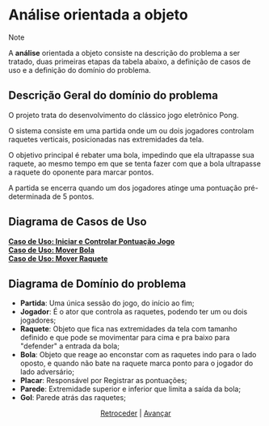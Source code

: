 # Análise orientada a objeto
> [!NOTE]
> A **análise** orientada a objeto consiste na descrição do problema a ser tratado, duas primeiras etapas da tabela abaixo, a definição de casos de uso e a definição do domínio do problema.

## Descrição Geral do domínio do problema

O projeto trata do desenvolvimento do clássico jogo eletrônico Pong.

O sistema consiste em uma partida onde um ou dois jogadores controlam raquetes verticais, posicionadas nas extremidades da tela.

O objetivo principal é rebater uma bola, impedindo que ela ultrapasse sua raquete, ao mesmo tempo em que se tenta fazer com que a bola ultrapasse a raquete do oponente para marcar pontos.

A partida se encerra quando um dos jogadores atinge uma pontuação pré-determinada de 5 pontos.

## Diagrama de Casos de Uso

[**Caso de Uso: Iniciar e Controlar Pontuação Jogo**](iniciar-jogo.md)<br>
[**Caso de Uso: Mover Bola**](movimentacao-bola.md)<br>
[**Caso de Uso: Mover Raquete**](movimentacao-raquetes.md)
 
## Diagrama de Domínio do problema

- **Partida**: Uma única sessão do jogo, do início ao fim;
- **Jogador**: É o ator que controla as raquetes, podendo ter um ou dois jogadores;
- **Raquete**: Objeto que fica nas extremidades da tela com tamanho definido e que pode se movimentar para cima e pra baixo para "defender" a entrada da bola;
- **Bola**: Objeto que reage ao enconstar com as raquetes indo para o lado oposto, e quando não bate na raquete marca ponto para o jogador do lado adversário;
- **Placar**: Responsável por Registrar as pontuações;
- **Parede**: Extremidade superior e inferior que limita a saída da bola;
- **Gol**: Parede atrás das raquetes;


<div align="center">

[Retroceder](README.md) | [Avançar](projeto.md)

</div>